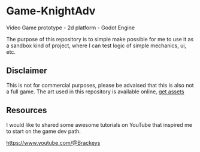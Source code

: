 # Game-KnightAdv
Video Game prototype - 2d platform - Godot Engine 


The purpose of this repository is to simple make possible for me to use it as a sandbox kind of project, where
I can test logic of simple mechanics, ui, etc.

## Disclaimer
This is not for commercial purposes, please be advaised that this is also not a full game. 
The art used in this repository is available online, [get assets](https://www.youtube.com/redirect?event=video_description&redir_token=QUFFLUhqbFduS3FXZGduSEZveVh1WUFENVNyWDhfOHBpd3xBQ3Jtc0trVUFfR2dpSVloYk9oNzZhei1pVDRrRG9GMjVVWnFzOHFoNVFwcWN2Vm9aMmhhLUY0Ty03WlpXdlMxX0ZPVHh1dmtZYTljNXM0d09OYzRHdGJFNl9ndktqOUVEVUg0M3NPdUhvdjA2VjlpUjc1SnJCbw&q=https%3A%2F%2Fbrackeysgames.itch.io%2Fbrackeys-platformer-bundle&v=LOhfqjmasi0)


## Resources
I would like to shared some awesome tutorials on YouTube that inspired me to start on the game dev path.

https://www.youtube.com/@Brackeys
